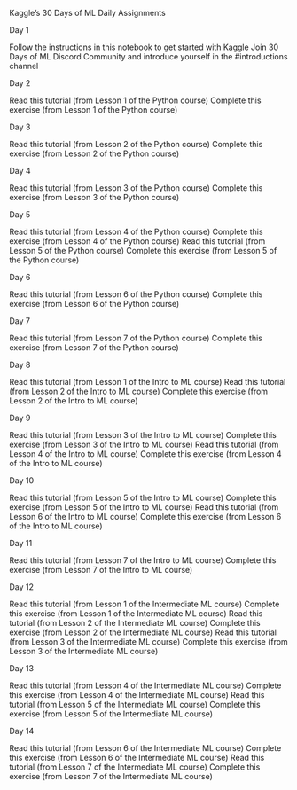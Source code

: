 Kaggle’s 30 Days of ML Daily Assignments

Day 1

Follow the instructions in this notebook to get started with Kaggle 
Join 30 Days of ML Discord Community and introduce yourself in the #introductions channel

Day 2

Read this tutorial (from Lesson 1 of the Python course)
Complete this exercise (from Lesson 1 of the Python course)

Day 3

Read this tutorial (from Lesson 2 of the Python course)
Complete this exercise (from Lesson 2 of the Python course)

Day 4

Read this tutorial (from Lesson 3 of the Python course)
Complete this exercise (from Lesson 3 of the Python course)

Day 5

Read this tutorial (from Lesson 4 of the Python course)
Complete this exercise (from Lesson 4 of the Python course)
Read this tutorial (from Lesson 5 of the Python course)
Complete this exercise (from Lesson 5 of the Python course)

Day 6

Read this tutorial (from Lesson 6 of the Python course)
Complete this exercise (from Lesson 6 of the Python course)

Day 7

Read this tutorial (from Lesson 7 of the Python course)
Complete this exercise (from Lesson 7 of the Python course)

Day 8

Read this tutorial (from Lesson 1 of the Intro to ML course)
Read this tutorial (from Lesson 2 of the Intro to ML course)
Complete this exercise (from Lesson 2 of the Intro to ML course)

Day 9

Read this tutorial (from Lesson 3 of the Intro to ML course)
Complete this exercise (from Lesson 3 of the Intro to ML course)
Read this tutorial (from Lesson 4 of the Intro to ML course)
Complete this exercise (from Lesson 4 of the Intro to ML course)

Day 10

Read this tutorial (from Lesson 5 of the Intro to ML course)
Complete this exercise (from Lesson 5 of the Intro to ML course)
Read this tutorial (from Lesson 6 of the Intro to ML course)
Complete this exercise (from Lesson 6 of the Intro to ML course)

Day 11

Read this tutorial (from Lesson 7 of the Intro to ML course)
Complete this exercise (from Lesson 7 of the Intro to ML course)

Day 12

Read this tutorial (from Lesson 1 of the Intermediate ML course)
Complete this exercise (from Lesson 1 of the Intermediate ML course)
Read this tutorial (from Lesson 2 of the Intermediate ML course)
Complete this exercise (from Lesson 2 of the Intermediate ML course)
Read this tutorial (from Lesson 3 of the Intermediate ML course)
Complete this exercise (from Lesson 3 of the Intermediate ML course)

Day 13

Read this tutorial (from Lesson 4 of the Intermediate ML course)
Complete this exercise (from Lesson 4 of the Intermediate ML course)
Read this tutorial (from Lesson 5 of the Intermediate ML course)
Complete this exercise (from Lesson 5 of the Intermediate ML course)

Day 14

Read this tutorial (from Lesson 6 of the Intermediate ML course)
Complete this exercise (from Lesson 6 of the Intermediate ML course)
Read this tutorial (from Lesson 7 of the Intermediate ML course)
Complete this exercise (from Lesson 7 of the Intermediate ML course)
